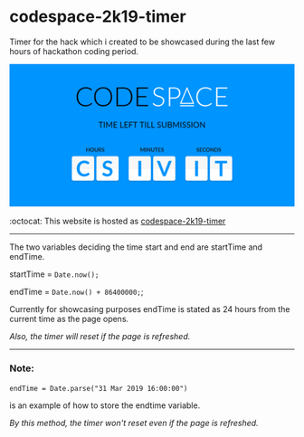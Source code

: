 # codespace-2k19-timer

Timer for the hack which i created to be showcased during the last few hours of hackathon coding period.

![Codespace Timer](/Codespace-2k19-cover-social_preview.png "Social Preview")


:octocat: This website is hosted as [codespace-2k19-timer](https://pranshupranjal.github.io/codespace-2k19-timer/)

---

The two variables deciding the time start and end are startTime and endTime.

startTime = `Date.now();`

endTime = `Date.now() + 86400000;`;

Currently for showcasing purposes endTime is stated as 24 hours from the current time as the page opens.

_Also, the timer will reset if the page is refreshed._

---

### Note:

`endTime = Date.parse("31 Mar 2019 16:00:00")`

is an example of how to store the endtime variable.

_By this method, the timer won't reset even if the page is refreshed._
